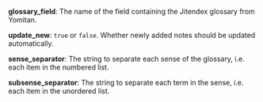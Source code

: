 **glossary_field**: The name of the field containing the Jitendex glossary from Yomitan.

**update_new**: `true` or `false`. Whether newly added notes should be updated
automatically.

**sense_separator**: The string to separate each sense of the glossary, i.e.
each item in the numbered list.

**subsense_separator**: The string to separate each term in the sense, i.e.
each item in the unordered list.

